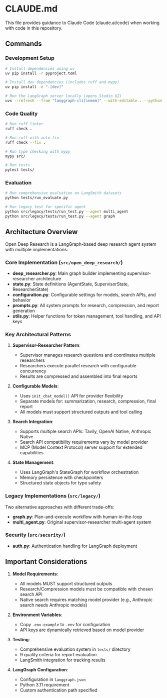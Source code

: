# CLAUDE.md

This file provides guidance to Claude Code (claude.ai/code) when working with code in this repository.

## Commands

### Development Setup

```bash
# Install dependencies using uv
uv pip install -r pyproject.toml

# Install dev dependencies (includes ruff and mypy)
uv pip install -e ".[dev]"

# Run the LangGraph server locally (opens Studio UI)
uvx --refresh --from "langgraph-cli[inmem]" --with-editable . --python 3.11 langgraph dev --allow-blocking
```

### Code Quality

```bash
# Run ruff linter
ruff check .

# Run ruff with auto-fix
ruff check --fix .

# Run type checking with mypy
mypy src/

# Run tests
pytest tests/
```

### Evaluation

```bash
# Run comprehensive evaluation on LangSmith datasets
python tests/run_evaluate.py

# Run legacy test for specific agent
python src/legacy/tests/run_test.py --agent multi_agent
python src/legacy/tests/run_test.py --agent graph
```

## Architecture Overview

Open Deep Research is a LangGraph-based deep research agent system with multiple implementations:

### Core Implementation (`src/open_deep_research/`)

-   **deep_researcher.py**: Main graph builder implementing supervisor-researcher architecture
-   **state.py**: State definitions (AgentState, SupervisorState, ResearcherState)
-   **configuration.py**: Configurable settings for models, search APIs, and behavior
-   **prompts.py**: All system prompts for research, compression, and report generation
-   **utils.py**: Helper functions for token management, tool handling, and API keys

### Key Architectural Patterns

1. **Supervisor-Researcher Pattern**:

    - Supervisor manages research questions and coordinates multiple researchers
    - Researchers execute parallel research with configurable concurrency
    - Results are compressed and assembled into final reports

2. **Configurable Models**:

    - Uses `init_chat_model()` API for provider flexibility
    - Separate models for: summarization, research, compression, final report
    - All models must support structured outputs and tool calling

3. **Search Integration**:

    - Supports multiple search APIs: Tavily, OpenAI Native, Anthropic Native
    - Search API compatibility requirements vary by model provider
    - MCP (Model Context Protocol) server support for extended capabilities

4. **State Management**:
    - Uses LangGraph's StateGraph for workflow orchestration
    - Memory persistence with checkpointers
    - Structured state objects for type safety

### Legacy Implementations (`src/legacy/`)

Two alternative approaches with different trade-offs:

-   **graph.py**: Plan-and-execute workflow with human-in-the-loop
-   **multi_agent.py**: Original supervisor-researcher multi-agent system

### Security (`src/security/`)

-   **auth.py**: Authentication handling for LangGraph deployment

## Important Considerations

1. **Model Requirements**:

    - All models MUST support structured outputs
    - Research/Compression models must be compatible with chosen search API
    - Native search requires matching model provider (e.g., Anthropic search needs Anthropic models)

2. **Environment Variables**:

    - Copy `.env.example` to `.env` for configuration
    - API keys are dynamically retrieved based on model provider

3. **Testing**:

    - Comprehensive evaluation system in `tests/` directory
    - 9 quality criteria for report evaluation
    - LangSmith integration for tracking results

4. **LangGraph Configuration**:
    - Configuration in `langgraph.json`
    - Python 3.11 requirement
    - Custom authentication path specified
